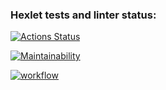 ### Hexlet tests and linter status:
[![Actions Status](https://github.com/5Manya5/frontend-project-lvl1/workflows/hexlet-check/badge.svg)](https://github.com/5Manya5/frontend-project-lvl1/actions)

[![Maintainability](https://api.codeclimate.com/v1/badges/dfc50c2d88cd46d069c1/maintainability)](https://codeclimate.com/github/hexlet-boilerplates/nodejs-package/maintainability)

[![workflow](https://github.com/5Manya5/frontend-project-lvl1/linter/.github/linter/linter.yml/badge.svg)](https://github.com/5Manya5/frontend-project-lvl1/actions/workflows/superlinter.yml)